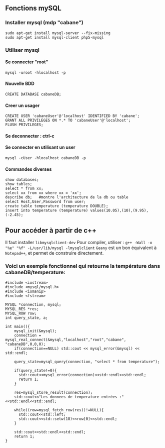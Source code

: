 ## Fonctions mySQL
### Installer mysql (mdp "cabane")

	sudo apt-get install mysql-server --fix-missing
	sudo apt-get install mysql-client php5-mysql

### Utiliser mysql

#### Se connecter "root"
	mysql -uroot -hlocalhost -p 

#### Nouvelle BDD
	CREATE DATABASE cabaneDB;

#### Creer un usager
	CREATE USER 'cabaneUser'@'localhost' IDENTIFIED BY 'cabane';
	GRANT ALL PRIVILEGES ON *.* TO 'cabaneUser'@'localhost';
	FLUSH PRIVILEGES;

#### Se deconnecter : ctrl-c

#### Se connecter en utilisant un user
	mysql -cUser -hlocalhost cabaneDB -p

#### Commandes diverses
	show databases;
	show tables;
	select * from xx;
	select xx from xx where xx = 'xx';
	describe db;   #montre l'architecture de la db ou table
	select Host,User,Password from user;
	create table temperature (temperature DOUBLE);
	insert into temperature (temperature) values(10.05),(10),(9.95),(-2.45);

## Pour accéder à partir de c++

Il faut installer ``libmysqlclient-dev``
Pour compiler, utiliser : ``g++ -Wall -o "%e" "%f" -L/usr/lib/mysql -lmysqlclient``
``Geany`` est un bon équivalent à ``Notepad++``, et permet de construire directement. 

### Voici un exemple fonctionnel qui retourne la température dans cabaneDB/temperature:

	#include <iostream>
	#include <mysql/mysql.h>
	#include <iomanip>
	#include <fstream>
	
	MYSQL *connection, mysql;
	MYSQL_RES *res;
	MYSQL_ROW row;
	int query_state, a;
	
	int main(){
		mysql_init(&mysql);
		connection = mysql_real_connect(&mysql,"localhost","root","cabane", "cabaneDB",0,0,0);
		if(connection==NULL) std::cout << mysql_error(&mysql) << std::endl;
		
		query_state=mysql_query(connection, "select * from temperature");
		
		if(query_state!=0){
		  std::cout<<mysql_error(connection)<<std::endl<<std::endl;
		  return 1;
		}
		
		res=mysql_store_result(connection);
		std::cout<<"Les donnees de temperature entrées :"<<std::endl<<std::endl;
		
		while((row=mysql_fetch_row(res))!=NULL){
		  std::cout<<std::left;
		  std::cout<<std::setw(18)<<row[0]<<std::endl;
		}
		
		std::cout<<std::endl<<std::endl;
		return 1;
	}